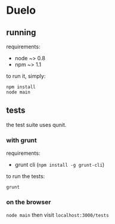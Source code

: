 # Duelo

## running

requirements:

* node ~> 0.8
* npm ~> 1.1

to run it, simply:

```
npm install
node main
```

## tests

the test suite uses qunit.

### with grunt

requirements:

* grunt cli (`npm install -g grunt-cli`)

to run the tests:

```
grunt
```

### on the browser

`node main` then visit `localhost:3000/tests`
